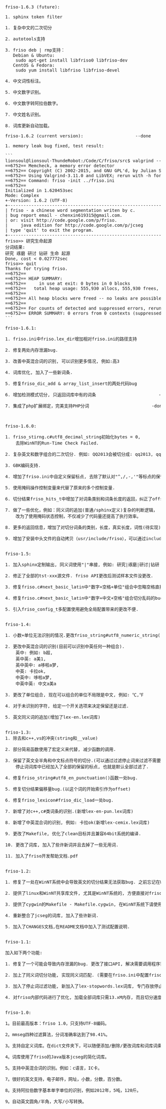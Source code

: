 <pre>
friso-1.6.3 (future):

1. sphinx token filter

1. 复杂中文的二次切分

2. autotools支持

3. friso deb | rmp支持：
   Debian & Ubuntu:
    sudo apt-get install libfriso0 libfriso-dev
   CentOS & Fedora:
    sudo yum install libfriso libfriso-devel

4. 中文词性标注。

5. 中文数字识别。

6. 中文数字转阿拉伯数字。

7. 中文姓名识别。

8. 词库更新自动加载。

friso-1.6.2 (current version):                    --done

1. memory leak bug fixed, test result:

```
lionsoul@lionsoul-ThundeRobot:/Code/C/friso/src$ valgrind --tool=memcheck --leak-check=full friso -init ../friso.ini 
==6752== Memcheck, a memory error detector
==6752== Copyright (C) 2002-2015, and GNU GPL'd, by Julian Seward et al.
==6752== Using Valgrind-3.11.0 and LibVEX; rerun with -h for copyright info
==6752== Command: friso -init ../friso.ini
==6752== 
Initialized in 1.620453sec
Mode: Complex
+-Version: 1.6.2 (UTF-8)
+-----------------------------------------------------------+
| friso - a chinese word segmentation writen by c.          |
| bug report email - chenxin619315@gmail.com.               |
| or: visit http://code.google.com/p/friso.                 |
|     java edition for http://code.google.com/p/jcseg       |
| type 'quit' to exit the program.                          |
+-----------------------------------------------------------+
friso>> 研究生命起源
分词结果:
研究 琢磨 研讨 钻研 生命 起源 
Done, cost < 0.027772sec
friso>> quit
Thanks for trying friso.
==6752== 
==6752== HEAP SUMMARY:
==6752==     in use at exit: 0 bytes in 0 blocks
==6752==   total heap usage: 555,930 allocs, 555,930 frees, 18,237,934 bytes allocated
==6752== 
==6752== All heap blocks were freed -- no leaks are possible
==6752== 
==6752== For counts of detected and suppressed errors, rerun with: -v
==6752== ERROR SUMMARY: 0 errors from 0 contexts (suppressed: 0 from 0)
```

friso-1.6.1:

1. friso.ini中friso.lex_dir增加相对friso.ini的路径支持            -done

2. 修复两处内存泄漏bug.                                            -done

3. 改善中英混合词的识别, 可以识别更多情况, 例如:高3                -done

4. 词库优化, 加入了一些新词条.                                    -done

5. 修复friso_dic_add & array_list_insert的两处代码bug            -done

6. 增加检测模式切分, 只返回词库中有的词条                        -done

7. 集成了php扩展绑定，完美支持PHP分词                        -done



friso-1.6.0:

1. friso_stirng.c#utf8_decimal_string初始化bytes = 0, 
    去除WinNT的Run-Time Check Failed.                                            -done

2. 复杂英文和数字组合的二次切分. 例如: QQ2013会被切分成: qq2013, qq, 2013.        -done

3. GBK编码支持.                                                                    -done

4. 增加了friso.ini中自定义保留标点, 去除了默认对"^,/,-,'"等标点的保留.            -done

5. 使用掩码操作控制变量来代替了原来的多个控制变量.                                -done

6. 切分结果friso_hits_t中增加了对词条类别和词条长度的返回，纠正了offset的误差。    -done

7. 做了一些优化，例如：同义词的追加(普通/sphinx定义)复杂的判断逻辑，
    改为了使用掩码状态控制，不仅减少了代码量还提高了执行效率。                    -done

8. 更多的返回信息，增加了对切分词条的类别，长度，真实长度，词性(待实现)等信息的返回。        -done

9. 增加了安装中头文件的自动拷贝（usr/include/friso），可以通过include <friso/xx.h>来引用头文件。


friso-1.5:

1. 加入sphinx定制输出, 同义词使用"|"串接, 例如: 研究|琢磨|研讨|钻研 生命

2. 修正了全部的tst-xxx源文件. friso API更改后测试样本文件没更改.

3. 修复friso.c#next_basic_latin中"数字+空格+单位"组合中忽略空格直接组合数字和单位的bug

4. 修复friso.c#next_basic_latin中"数字+中文+空格"组合切分乱码的bug

5. 引入friso_config_t多配置使用避免全局配置带来的更改不便.


friso-1.4:

1. 小数+单位无法识别的情况.更改friso_string#utf8_numeric_string()函数.

2. 更改中英混合词的识别(目前可以识别中英任何一种组合).
    英中: 例如: b超,
    英中英: a美1,
    英中英中: a哆啦a梦,
    中英: 卡拉ok, 
    中英中: 哆啦a梦, 
    中英中英: 中文a美a

3. 更改了单位组合, 现在可以组合的单位不局限是中文, 例如: ℃,℉

4. 对于未识别的字符, 给定一个开关选项来决定保留还是过滤.

5. 英文同义词的追加(增加了lex-en.lex词库)    


friso-1.3:
1. 除去和c++,vs的冲突(string和__value)

2. 部分简易函数使用了宏定义来代替, 减少函数的调用.

3. 保留了英文全半角和中文标点符号的切分.(可以通过过滤停止词来过滤不需要的标点)
    停止词词库中已经加入了全部的保留的标点, 也就是默认全部过滤了.

4. 修复friso_string#utf8_en_punctuation()函数一处bug.

5. 修复切分结果偏移量bug.(以这个词的开始索引作为offset)

6. 修复friso_lexicon#friso_dic_load一处bug.

7. 新增了对c++,c#类词条的识别.(新增lex-en-pun.lex词库)

8. 新增了中英混合词的识别, 例如: 卡拉ok(新增lex-cemix.lex词库)

9. 更改了Makefile, 优化了clean目标并且兼容64bit系统的编译.

10. 更改了词库, 加入了些许新词并且去掉了一些无用词.

11. 加入了friso开发帮助文档.pdf


friso-1.2:

1. 修复了一处在WinNT系统中会导致英文的切分结果无法获取bug. 之前忘记在WinNT系统中测试了.

2. 提供了linux和WinNT共享库文件, 尤其是WinNT系统的, 方便直接对friso接口进行调用.

3. 提供了cygwin的Makefile - Makefile.cygwin, 在WinNT系统下请使用该Makefile来编译friso

4. 重新整合了jcseg的词库, 加入了些许新词.

5. 加入了CHANGES文档,在README文档中加入了测试配置说明.


friso-1.1:

加入如下两个功能:

1. 修复了一个可能会导致内存泄漏的bug. 更改了接口API, 解决需要调用程序需要自动释放内存的问题, 在friso_next内自动处理了, 详细可查看官方文档.

2. 加上了同义词切分功能, 实现同义词匹配. (需要在friso.ini中配置friso.add_syn=1)

3. 加入了停止词过滤功能, 新加入了lex-stopwords.lex词库, 专门存放停止词词库. 

4. 对friso内部代码进行了优化, 加载全部词库只需13.xM内存, 而且切分速度也提高了. 简易模式可达: 3.8M/sec, 复杂模式也接近了2.0M/sec.


friso-1.0:

1。目前最高版本：friso 1.0，只支持UTF-8编码。

2。mmseg四种过滤算法，分词准确率达到了98.41%。

3。支持自定义词库。在dict文件夹下，可以随便添加/删除/更改词库和词库词条，并且对词库进行了分类。

4。词库使用了friso的Java版本jcseg的简化词库。

5。支持中英混合词的识别。例如：c语言，IC卡。

7。很好的英文支持，电子邮件，网址，小数，分数，百分数。

8。支持阿拉伯数字基本单字单位的识别，例如2012年，5吨，120斤。

9。自动英文圆角/半角，大写/小写转换。
</pre>
